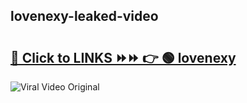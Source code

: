 
 ## lovenexy-leaked-video 

# <h2><a href="https://clipsfans.com/lovenexy&ref=git">🔗 Click to LINKS ⏩⏩ 👉 🟢 lovenexy </a></h2>

<a href="https://clipsfans.com/lovenexy&ref=git" rel="nofollow" data-target="animated-image.originalLink"><img src="https://i.ibb.co.com/xMMVF88/686577567.gif" alt="Viral Video Original" style="max-width: 100%; display: inline-block;" data-target="animated-image.originalImage"></a>
